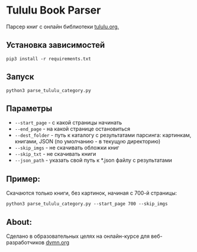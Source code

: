 # Tululu Book Parser

Парсер книг с онлайн библиотеки [tululu.org.](http://tululu.org/)

## Установка зависимостей
```
pip3 install -r requirements.txt
```

## Запуск
```
python3 parse_tululu_category.py
```

## Параметры

 - `--start_page` - с какой страницы начинать
 - `--end_page` - на какой странице остановиться
 - `--dest_folder` - путь к каталогу с результатами парсинга: картинкам, книгами, JSON (по умолчанию - в текущую директорию)
 - `--skip_imgs` - не скачивать обложки книг
 - `--skip_txt` - не скачивать книги
 - `--json_path` - указать свой путь к *.json файлу с результатами

## Пример:
Скачаются только книги, без картинок, начиная с 700-й страницы:
```
python3 parse_tululu_category.py --start_page 700 --skip_imgs
```

## About:
Сделано в образовательных целях на онлайн-курсе для веб-разработчиков [dvmn.org](https://dvmn.org/modules/)
